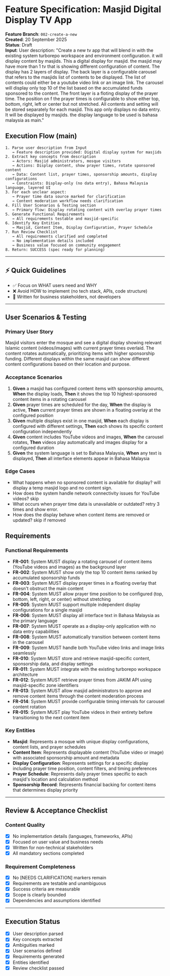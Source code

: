 # Feature Specification: Masjid Digital Display TV App

**Feature Branch**: `002-create-a-new`  
**Created**: 20 September 2025  
**Status**: Draft  
**Input**: User description: "Create a new tv app that will blend in with the existing system turborepo workspace and environment configuration. it will display content by masjids. This a digital display for masjid. the masjid may have more than 1 tv that is showing different configuration of content. The display has 2 layers of display. The back layer is a configurable carousel that refers to the masjids list of contents to be displayed. The list of contents could either be a youtube video link or an image link. The carousel will display only top 10 of the list based on the accumulated funds sponsored to the content. The front layer is a floting display of the prayer time. The position on f the prayer times is configurable to show either top, bottom, right, left or center but not stretched. All contents and setting will be stored separately for each masjid. This app only displays no data entry. It will be displayed by masjids. the display language to be used is bahasa malaysia as main."

## Execution Flow (main)

```
1. Parse user description from Input
   → Feature description provided: Digital display system for masjids
2. Extract key concepts from description
   → Actors: Masjid administrators, mosque visitors
   → Actions: Display content, show prayer times, rotate sponsored content
   → Data: Content list, prayer times, sponsorship amounts, display configurations
   → Constraints: Display-only (no data entry), Bahasa Malaysia language, layered UI
3. For each unclear aspect:
   → Prayer time data source marked for clarification
   → Content moderation workflow needs clarification
4. Fill User Scenarios & Testing section
   → Primary flow: Display rotating content with overlay prayer times
5. Generate Functional Requirements
   → All requirements testable and masjid-specific
6. Identify Key Entities
   → Masjid, Content Item, Display Configuration, Prayer Schedule
7. Run Review Checklist
   → All requirements clarified and completed
   → No implementation details included
   → Business value focused on community engagement
8. Return: SUCCESS (spec ready for planning)
```

---

## ⚡ Quick Guidelines

- ✅ Focus on WHAT users need and WHY
- ❌ Avoid HOW to implement (no tech stack, APIs, code structure)
- 👥 Written for business stakeholders, not developers

---

## User Scenarios & Testing

### Primary User Story

Masjid visitors enter the mosque and see a digital display showing relevant Islamic content (videos/images) with current prayer times overlaid. The content rotates automatically, prioritizing items with higher sponsorship funding. Different displays within the same masjid can show different content configurations based on their location and purpose.

### Acceptance Scenarios

1. **Given** a masjid has configured content items with sponsorship amounts, **When** the display loads, **Then** it shows the top 10 highest-sponsored content items in a rotating carousel
2. **Given** prayer times are scheduled for the day, **When** the display is active, **Then** current prayer times are shown in a floating overlay at the configured position
3. **Given** multiple displays exist in one masjid, **When** each display is configured with different settings, **Then** each shows its specific content configuration independently
4. **Given** content includes YouTube videos and images, **When** the carousel rotates, **Then** videos play automatically and images display for a configured duration
5. **Given** the system language is set to Bahasa Malaysia, **When** any text is displayed, **Then** all interface elements appear in Bahasa Malaysia

### Edge Cases

- What happens when no sponsored content is available for display? will display a temp masjid logo and no content sign.
- How does the system handle network connectivity issues for YouTube videos? skip
- What occurs when prayer time data is unavailable or outdated? retry 3 times and show error.
- How does the display behave when content items are removed or updated? skip if removed

## Requirements

### Functional Requirements

- **FR-001**: System MUST display a rotating carousel of content items (YouTube videos and images) as the background layer
- **FR-002**: System MUST show only the top 10 content items ranked by accumulated sponsorship funds
- **FR-003**: System MUST display prayer times in a floating overlay that doesn't obstruct the main content
- **FR-004**: System MUST allow prayer time position to be configured (top, bottom, left, right, or center) without stretching
- **FR-005**: System MUST support multiple independent display configurations for a single masjid
- **FR-006**: System MUST display all interface text in Bahasa Malaysia as the primary language
- **FR-007**: System MUST operate as a display-only application with no data entry capabilities
- **FR-008**: System MUST automatically transition between content items in the carousel
- **FR-009**: System MUST handle both YouTube video links and image links seamlessly
- **FR-010**: System MUST store and retrieve masjid-specific content, sponsorship data, and display settings
- **FR-011**: System MUST integrate with the existing turborepo workspace architecture
- **FR-012**: System MUST retrieve prayer times from JAKIM API using masjid-specific zone identifiers
- **FR-013**: System MUST allow masjid administrators to approve and remove content items through the content moderation process
- **FR-014**: System MUST provide configurable timing intervals for carousel content rotation
- **FR-015**: System MUST play YouTube videos in their entirety before transitioning to the next content item

### Key Entities

- **Masjid**: Represents a mosque with unique display configurations, content lists, and prayer schedules
- **Content Item**: Represents displayable content (YouTube video or image) with associated sponsorship amount and metadata
- **Display Configuration**: Represents settings for a specific display including prayer time position, content filters, and timing preferences
- **Prayer Schedule**: Represents daily prayer times specific to each masjid's location and calculation method
- **Sponsorship Record**: Represents financial backing for content items that determines display priority

---

## Review & Acceptance Checklist

### Content Quality

- [x] No implementation details (languages, frameworks, APIs)
- [x] Focused on user value and business needs
- [x] Written for non-technical stakeholders
- [x] All mandatory sections completed

### Requirement Completeness

- [x] No [NEEDS CLARIFICATION] markers remain
- [x] Requirements are testable and unambiguous
- [x] Success criteria are measurable
- [x] Scope is clearly bounded
- [x] Dependencies and assumptions identified

---

## Execution Status

- [x] User description parsed
- [x] Key concepts extracted
- [x] Ambiguities marked
- [x] User scenarios defined
- [x] Requirements generated
- [x] Entities identified
- [x] Review checklist passed
